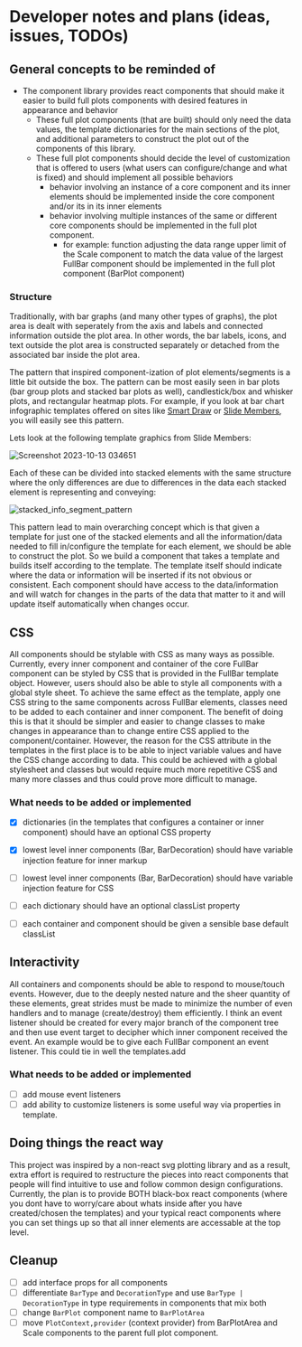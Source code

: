 # Developer notes and plans (ideas, issues, TODOs)

## General concepts to be reminded of

 - The component library provides react components that should make it easier to build full plots components with desired features in appearance and behavior
    - These full plot components (that are built) should only need the data values, the template dictionaries for the main sections of the plot, and additional parameters to construct the plot out of the components of this library.
    - These full plot components should decide the level of customization that is offered to users (what users can configure/change and what is fixed) and should implement all possible behaviors
        - behavior involving an instance of a core component and its inner elements should be implemented inside the core component and/or its in its inner elements
        - behavior involving multiple instances of the same or different core components should be implemented in the full plot component.
            - for example: function adjusting the data range upper limit of the Scale component to match the data value of the largest FullBar component should be implemented in the full plot component (BarPlot component)

### Structure
Traditionally, with bar graphs (and many other types of graphs), the plot area is dealt with seperately from the axis and labels and connected information outside the plot area. In other words, the bar labels, icons, and text outside the plot area is constructed separately or detached from the associated bar inside the plot area. 

The pattern that inspired component-ization of plot elements/segments is a little bit outside the box. The pattern can be most easily seen in bar plots (bar group plots and stacked bar plots as well), candlestick/box and whisker plots, and rectangular heatmap plots. For example, if you look at bar chart infographic templates offered on sites like [Smart Draw](https://www.smartdraw.com/bar-graph/examples/) or [Slide Members](https://www.slidemembers.com/en_US/view/Diagram/various-types-of-bar-chart-infographic-diagram-11342), you will easily see this pattern. 

Lets look at the following template graphics from Slide Members:

![Screenshot 2023-10-13 034651](https://github.com/bouzidanas/react-html-plots/assets/25779130/d29fe3f6-ed84-492d-8704-2d90c2291cad)

Each of these can be divided into stacked elements with the same structure where the only differences are due to differences in the data each stacked element is representing and conveying:

![stacked_info_segment_pattern](https://github.com/bouzidanas/react-html-plots/assets/25779130/71f4951d-8c64-453b-9c46-38940b3cd07e)

This pattern lead to main overarching concept which is that given a template for just one of the stacked elements and all the information/data needed to fill in/configure the template for each element, we should be able to construct the plot. So we build a component that takes a template and builds itself according to the template. The template itself should indicate where the data or information will be inserted if its not obvious or consistent. Each component should have access to the data/information and will watch for changes in the parts of the data that matter to it and will update itself automatically when changes occur.

## CSS

All components should be stylable with CSS as many ways as possible. Currently, every inner component and container of the core FullBar component can be styled by CSS that is provided in the FullBar template object. However, users should also be able to style all components with a global style sheet. To achieve the same effect as the template, apply one CSS string to the same components across FullBar elements, classes need to be added to each container and inner component. The benefit of doing this is that it should be simpler and easier to change classes to make changes in appearance than to change entire CSS applied to the component/container. However, the reason for the CSS attribute in the templates in the first place is to be able to inject variable values and have the CSS change according to data. This could be achieved with a global stylesheet and classes but would require much more repetitive CSS and many more classes and thus could prove more difficult to manage.

### What needs to be added or implemented

  - [x] dictionaries (in the templates that configures a container or inner component) should have an optional CSS property
  - [x] lowest level inner components (Bar, BarDecoration) should have variable injection feature for inner markup
  - [ ] lowest level inner components (Bar, BarDecoration) should have variable injection feature for CSS
  - [ ] each dictionary should have an optional classList property
  - [ ] each container and component should be given a sensible base default classList


## Interactivity

All containers and components should be able to respond to mouse/touch events. However, due to the deeply nested nature and the sheer quantity of these elements, great strides must be made to minimize the number of even handlers and to manage (create/destroy) them efficiently. I think an event listener should be created for every major branch of the component tree and then use event target to decipher which inner component received the event. An example would be to give each FullBar component an event listener. This could tie in well the templates.add 

### What needs to be added or implemented

 - [ ] add mouse event listeners
 - [ ] add ability to customize listeners is some useful way via properties in template.

## Doing things the react way

This project was inspired by a non-react svg plotting library and as a result, extra effort is required to restructure the pieces into react components that people will find intuitive to use and follow common design configurations. Currently, the plan is to provide BOTH black-box react components (where you dont have to worry/care about whats inside after you have created/chosen the templates) and your typical react components where you can set things up so that all inner elements are accessable at the top level.

## Cleanup

 - [ ] add interface props for all components
 - [ ] differentiate `BarType` and `DecorationType` and use `BarType | DecorationType` in type requirements in components that mix both
 - [ ] change `BarPlot` component name to `BarPlotArea`
 - [ ] move `PlotContext,provider` (context provider) from BarPlotArea and Scale components to the parent full plot component.
